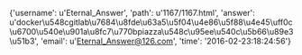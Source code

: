{'username': u'Eternal_Answer', 'path': u'1167/1167.html', 'answer': u'docker\u548cgitlab\u7684\u8fde\u63a5\u5f04\u4e86\u5f88\u4e45\uff0c\u6700\u540e\u901a\u8fc7\u770bpiazza\u548c\u95ee\u540c\u5b66\u89e3\u51b3', 'email': u'Eternal_Answer@126.com', 'time': '2016-02-23:18:24:56'}